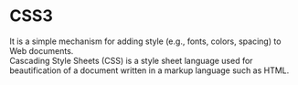 # CSS3
It is a simple mechanism for adding style (e.g., fonts, colors, spacing) to Web documents.<br />
Cascading Style Sheets (CSS) is a style sheet language used for beautification of a document written in a markup language such as HTML.


